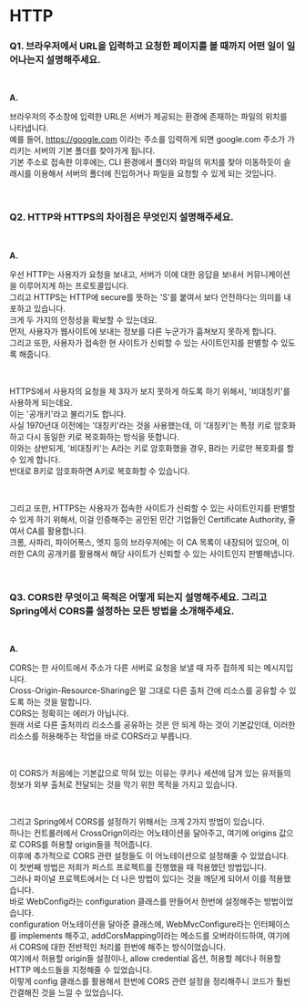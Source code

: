 # HTTP

### Q1. 브라우저에서 URL을 입력하고 요청한 페이지를 볼 때까지 어떤 일이 일어나는지 설명해주세요.

<br>

**A.**

브라우저의 주소창에 입력한 URL은 서버가 제공되는 환경에 존재하는 파일의 위치를 나타냅니다.  
예를 들어, https://google.com 이라는 주소를 입력하게 되면 google.com 주소가 가리키는 서버의 기본 폴더를 찾아가게 됩니다.  
기본 주소로 접속한 이후에는, CLI 환경에서 폴더와 파일의 위치를 찾아 이동하듯이 슬래시를 이용해서 서버의 폴더에 진입하거나 파일을 요청할 수 있게 되는 것입니다.

<br>

### Q2. HTTP와 HTTPS의 차이점은 무엇인지 설명해주세요.

<br>

**A.**

우선 HTTP는 사용자가 요청을 보내고, 서버가 이에 대한 응답을 보내서 커뮤니케이션을 이루어지게 하는 프로토콜입니다.  
그리고 HTTPS는 HTTP에 secure를 뜻하는 'S'를 붙여서 보다 안전하다는 의미를 내포하고 있습니다.  
크게 두 가지의 안정성을 확보할 수 있는데요.  
먼저, 사용자가 웹사이트에 보내는 정보를 다른 누군가가 훔쳐보지 못하게 합니다.  
그리고 또한, 사용자가 접속한 현 사이트가 신뢰할 수 있는 사이트인지를 판별할 수 있도록 해줍니다.

<br>

HTTPS에서 사용자의 요청을 제 3자가 보지 못하게 하도록 하기 위해서, '비대칭키'를 사용하게 되는데요.  
이는 '공개키'라고 불리기도 합니다.  
사실 1970년대 이전에는 '대칭키'라는 것을 사용했는데, 이 '대칭키'는 특정 키로 암호화하고 다시 동일한 키로 복호화하는 방식을 뜻합니다.  
이와는 상반되게, '비대칭키'는 A라는 키로 암호화했을 경우, B라는 키로만 복호화를 할 수 있게 합니다.  
반대로 B키로 암호화하면 A키로 복호화할 수 있습니다.

<br>

그리고 또한, HTTPS는 사용자가 접속한 사이트가 신뢰할 수 있는 사이트인지를 판별할 수 있게 하기 위해서, 이걸 인증해주는 공인된 민간 기업들인 Certificate Authority, 줄여서 CA를 활용합니다.  
크롬, 사파리, 파이어폭스, 엣지 등의 브라우저에는 이 CA 목록이 내장되어 있으며, 이러한 CA의 공개키를 활용해서 해당 사이트가 신뢰할 수 있는 사이트인지 판별해냅니다.

<br>

### Q3. CORS란 무엇이고 목적은 어떻게 되는지 설명해주세요. 그리고 Spring에서 CORS를 설정하는 모든 방법을 소개해주세요.

<br>

**A.**

CORS는 한 사이트에서 주소가 다른 서버로 요청을 보낼 때 자주 접하게 되는 메시지입니다.  
Cross-Origin-Resource-Sharing은 말 그대로 다른 출처 간에 리소스를 공유할 수 있도록 하는 것을 말합니다.  
CORS는 정확히는 에러가 아닙니다.  
원래 서로 다른 출처끼리 리소스를 공유하는 것은 안 되게 하는 것이 기본값인데, 이러한 리소스를 허용해주는 작업을 바로 CORS라고 부릅니다.

<br>

이 CORS가 처음에는 기본값으로 막혀 있는 이유는 쿠키나 세션에 담겨 있는 유저들의 정보가 외부 출처로 전달되는 것을 막기 위한 목적을 가지고 있습니다.

<br>

그리고 Spring에서 CORS를 설정하기 위해서는 크게 2가지 방법이 있습니다.  
하나는 컨트롤러에서 CrossOrign이라는 어노테이션을 달아주고, 여기에 origins 값으로 CORS를 허용할 origin들을 적어줍니다.  
이후에 추가적으로 CORS 관련 설정들도 이 어노테이션으로 설정해줄 수 있었습니다.  
이 첫번째 방법은 저희가 퍼스트 프로젝트를 진행했을 때 적용했던 방법입니다.  
그러나 파이널 프로젝트에서는 더 나은 방법이 있다는 것을 깨닫게 되어서 이를 적용했습니다.  
바로 WebConfig라는 configuration 클래스를 만들어서 한번에 설정해주는 방법이었습니다.  
configuration 어노테이션을 달아준 클래스에, WebMvcConfigure라는 인터페이스를 implements 해주고, addCorsMapping이라는 메소드를 오버라이드하여, 여기에서 CORS에 대한 전반적인 처리를 한번에 해주는 방식이었습니다.  
여기에서 허용할 origin들 설정이나, allow credential 옵션, 허용할 헤더나 허용할 HTTP 메소드들을 지정해줄 수 있었습니다.  
이렇게 config 클래스를 활용해서 한번에 CORS 관련 설정을 정리해주니 코드가 훨씬 간결해진 것을 느낄 수 있었습니다.

